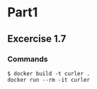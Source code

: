 # Part1
## Excercise 1.7

### Commands
```
$ docker build -t curler .
docker run --rm -it curler
```
